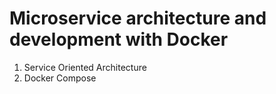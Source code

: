 # Microservice architecture and development with Docker

1. Service Oriented Architecture
2. Docker Compose
